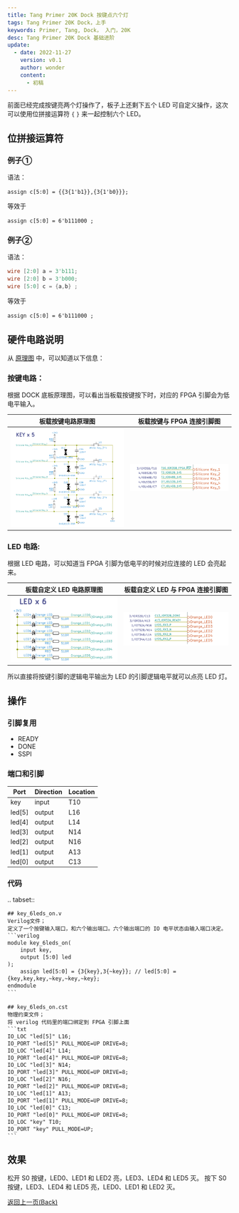 ```yaml
---
title: Tang Primer 20K Dock 按键点六个灯
tags: Tang Primer 20K Dock，上手
keywords: Primer, Tang, Dock， 入门，20K
desc: Tang Primer 20K Dock 基础进阶
update:
  - date: 2022-11-27
    version: v0.1
    author: wonder
    content:
      - 初稿
---
```


前面已经完成按键亮两个灯操作了，板子上还剩下五个 LED 可自定义操作，这次可以使用位拼接运算符 `{` `}` 来一起控制六个 LED。

## 位拼接运算符

### 例子①

语法：

`assign c[5:0] = {{3{1'b1}},{3{1'b0}}};`

等效于 

`assign c[5:0] = 6'b111000 ;`

### 例子②

语法：

```verilog
wire [2:0] a = 3'b111;
wire [2:0] b = 3'b000;
wire [5:0] c = {a,b} ;
```

等效于 

`assign c[5:0] = 6'b111000 ;`

## 硬件电路说明

从 [原理图](https://dl.sipeed.com/shareURL/TANG/Primer_20K/02_Schematic) 中，可以知道以下信息：

### 按键电路：

根据 DOCK 底板原理图，可以看出当板载按键按下时，对应的 FPGA 引脚会为低电平输入。

| 板载按键电路原理图 | 板载按键与 FPGA 连接引脚图 |
|---|---|
| ![key_schematic](./assets/key_led_on/key_schematic.png)| ![key_pin](./assets/key_led_on/key_pin.png) |

### LED 电路:

根据 LED 电路，可以知道当 FPGA 引脚为低电平的时候对应连接的 LED 会亮起来。

| 板载自定义 LED 电路原理图 | 板载自定义 LED 与 FPGA 连接引脚图 |
|---|---|
| ![key_schematic](./assets/key_led_on/led_schematic.png)| ![key_pin](./assets/key_led_on/led_pin.png) |

所以直接将按键引脚的逻辑电平输出为 LED 的引脚逻辑电平就可以点亮 LED 灯。

## 操作

### 引脚复用

- READY
- DONE
- SSPI

### 端口和引脚

| Port | Direction | Location |
| --- | --- | --- |
| key | input | T10 |
| led[5] | output | L16 |
| led[4] | output | L14 |
| led[3] | output | N14 |
| led[2] | output | N16 |
| led[1] | output | A13 |
| led[0] | output | C13 |

### 代码

.. tabset::

    ## key_6leds_on.v
    Verilog文件；
    定义了一个按键输入端口，和六个输出端口。六个输出端口的 IO 电平状态由输入端口决定。 
    ```verilog
    module key_6leds_on(
        input key,
        output [5:0] led
    );
        assign led[5:0] = {3{key},3{~key}}; // led[5:0] = {key,key,key,~key,~key,~key};
    endmodule
    ```

    ## key_6leds_on.cst
    物理约束文件；
    将 verilog 代码里的端口绑定到 FPGA 引脚上面
    ```txt
    IO_LOC "led[5]" L16;
    IO_PORT "led[5]" PULL_MODE=UP DRIVE=8;
    IO_LOC "led[4]" L14;
    IO_PORT "led[4]" PULL_MODE=UP DRIVE=8;
    IO_LOC "led[3]" N14;
    IO_PORT "led[3]" PULL_MODE=UP DRIVE=8;
    IO_LOC "led[2]" N16;
    IO_PORT "led[2]" PULL_MODE=UP DRIVE=8;
    IO_LOC "led[1]" A13;
    IO_PORT "led[1]" PULL_MODE=UP DRIVE=8;
    IO_LOC "led[0]" C13;
    IO_PORT "led[0]" PULL_MODE=UP DRIVE=8;
    IO_LOC "key" T10;
    IO_PORT "key" PULL_MODE=UP;
    ```

## 效果

松开 S0 按键，LED0、LED1 和 LED2 亮，LED3、LED4 和 LED5 灭。
按下 S0 按键，LED3、LED4 和 LED5 亮，LED0、LED1 和 LED2 灭。

<!-- |松开 S0 按键|按下 S0 按键|
|---|---|
|<img src="./assets/key_led_on/led_off.png" alt="led_off">|<img src="./assets/key_led_on/led_on.png" alt="led_on">| -->

<p id="back">
    <a href="#" onClick="javascript :history.back(-1);">返回上一页(Back)</a>
</p>